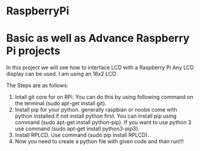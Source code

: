 # RaspberryPi
# Basic as well as Advance Raspberry Pi projects
In this project we will see how to interface LCD with a Raspberry Pi 
Any LCD display can be used. I am using an 16x2 LCD 

The Steps are as follows:

1. Intall git core for on RPi. You can do this by using following command on the terminal (sudo apt-get install git).
2. Install pip for your python. generally raspbian or noobs come with python installed if not install python first. 
    You can install pip using command (sudo apt-get install python-pip). If you want to use python 3 use command (sudo apt-get install          python3-pip3).
3. Install RPLCD. Use command (sudo pip install RPLCD).
4. Now you need to create a python file with given code and than run!!!
